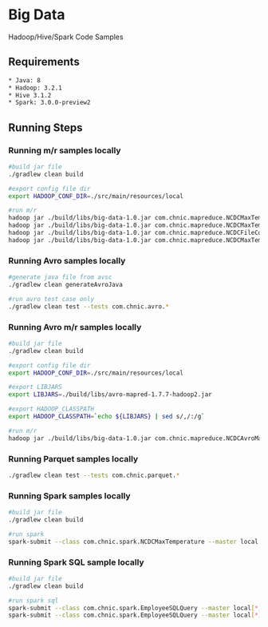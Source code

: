# Big Data
Hadoop/Hive/Spark Code Samples 

## Requirements
``` bash
* Java: 8
* Hadoop: 3.2.1
* Hive 3.1.2
* Spark: 3.0.0-preview2
```

## Running Steps
### Running m/r samples locally
```bash
#build jar file
./gradlew clean build

#export config file dir
export HADOOP_CONF_DIR=./src/main/resources/local

#run m/r
hadoop jar ./build/libs/big-data-1.0.jar com.chnic.mapreduce.NCDCMaxTemperature './src/test/resources/190*.gz' ./out
hadoop jar ./build/libs/big-data-1.0.jar com.chnic.mapreduce.NCDCMaxTemperatureCompression ./src/test/resources/1901 ./out
hadoop jar ./build/libs/big-data-1.0.jar com.chnic.mapreduce.NCDCFileConverter ./src/test/resources/1901 ./out
hadoop jar ./build/libs/big-data-1.0.jar com.chnic.mapreduce.NCDCMaxTemperatureSortedByMapper './src/test/resources/190*.gz' ./out
```

### Running Avro samples locally
```bash
#generate java file from avsc 
./gradlew clean generateAvroJava

#run avro test case only 
./gradlew clean test --tests com.chnic.avro.*
```

### Running Avro m/r samples locally
```bash
#build jar file
./gradlew clean build

#export config file dir
export HADOOP_CONF_DIR=./src/main/resources/local

#export LIBJARS
export LIBJARS=./build/libs/avro-mapred-1.7.7-hadoop2.jar

#export HADOOP_CLASSPATH
export HADOOP_CLASSPATH=`echo ${LIBJARS} | sed s/,/:/g`

#run m/r
hadoop jar ./build/libs/big-data-1.0.jar com.chnic.mapreduce.NCDCAvroMaxTemperature -libjars ${LIBJARS} './src/test/resources/190*.gz' ./out
```

### Running Parquet samples locally
```bash
./gradlew clean test --tests com.chnic.parquet.*
```

### Running Spark samples locally
```bash
#build jar file
./gradlew clean build

#run spark
spark-submit --class com.chnic.spark.NCDCMaxTemperature --master local ./build/libs/ncdc-1.0.jar ./src/test/resources/1901 ./out
```

### Running Spark SQL sample locally
```bash
#build jar file
./gradlew clean build

#run spark sql
spark-submit --class com.chnic.spark.EmployeeSQLQuery --master local[*] ./build/libs/ncdc-1.0.jar ./src/test/resources/employees.csv 'select * from employee where id = 10'
spark-submit --class com.chnic.spark.EmployeeSQLQuery --master local[*] ./build/libs/ncdc-1.0.jar ./src/test/resources/employees.csv 'select title, count(*) as count from employee group by title'
```